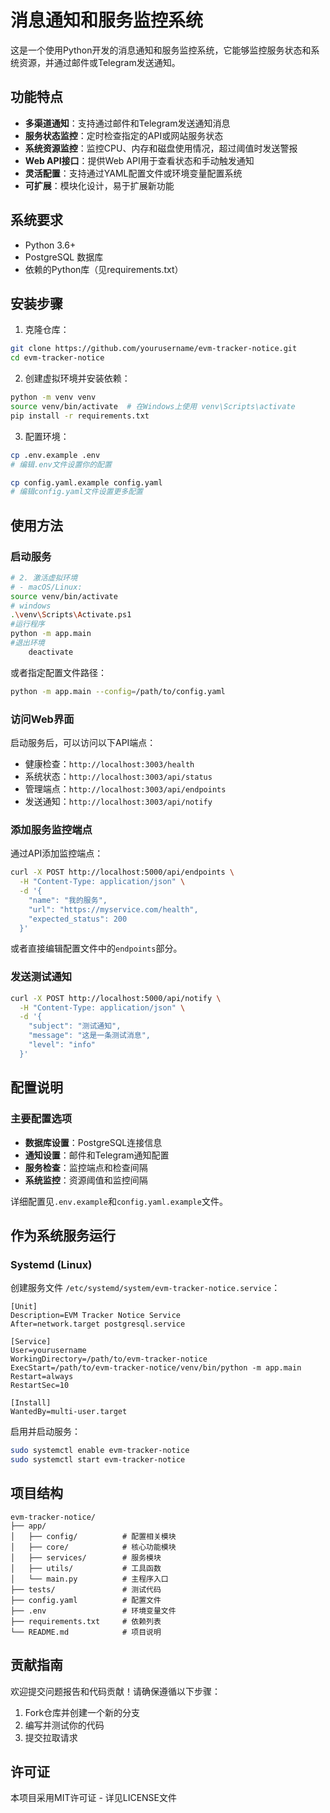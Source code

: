 # 消息通知和服务监控系统

这是一个使用Python开发的消息通知和服务监控系统，它能够监控服务状态和系统资源，并通过邮件或Telegram发送通知。

## 功能特点

- **多渠道通知**：支持通过邮件和Telegram发送通知消息
- **服务状态监控**：定时检查指定的API或网站服务状态
- **系统资源监控**：监控CPU、内存和磁盘使用情况，超过阈值时发送警报
- **Web API接口**：提供Web API用于查看状态和手动触发通知
- **灵活配置**：支持通过YAML配置文件或环境变量配置系统
- **可扩展**：模块化设计，易于扩展新功能

## 系统要求

- Python 3.6+
- PostgreSQL 数据库
- 依赖的Python库（见requirements.txt）

## 安装步骤

1. 克隆仓库：

```bash
git clone https://github.com/yourusername/evm-tracker-notice.git
cd evm-tracker-notice
```

2. 创建虚拟环境并安装依赖：

```bash
python -m venv venv
source venv/bin/activate  # 在Windows上使用 venv\Scripts\activate
pip install -r requirements.txt
```

3. 配置环境：

```bash
cp .env.example .env
# 编辑.env文件设置你的配置

cp config.yaml.example config.yaml
# 编辑config.yaml文件设置更多配置
```

## 使用方法

### 启动服务

```bash
# 2. 激活虚拟环境
# - macOS/Linux:
source venv/bin/activate
# windows
.\venv\Scripts\Activate.ps1
#运行程序
python -m app.main
#退出环境
	deactivate
```

或者指定配置文件路径：

```bash
python -m app.main --config=/path/to/config.yaml
```

### 访问Web界面

启动服务后，可以访问以下API端点：

- 健康检查：`http://localhost:3003/health`
- 系统状态：`http://localhost:3003/api/status`
- 管理端点：`http://localhost:3003/api/endpoints`
- 发送通知：`http://localhost:3003/api/notify`

### 添加服务监控端点

通过API添加监控端点：

```bash
curl -X POST http://localhost:5000/api/endpoints \
  -H "Content-Type: application/json" \
  -d '{
    "name": "我的服务",
    "url": "https://myservice.com/health",
    "expected_status": 200
  }'
```

或者直接编辑配置文件中的`endpoints`部分。

### 发送测试通知

```bash
curl -X POST http://localhost:5000/api/notify \
  -H "Content-Type: application/json" \
  -d '{
    "subject": "测试通知",
    "message": "这是一条测试消息",
    "level": "info"
  }'
```

## 配置说明

### 主要配置选项

- **数据库设置**：PostgreSQL连接信息
- **通知设置**：邮件和Telegram通知配置
- **服务检查**：监控端点和检查间隔
- **系统监控**：资源阈值和监控间隔

详细配置见`.env.example`和`config.yaml.example`文件。

## 作为系统服务运行

### Systemd (Linux)

创建服务文件 `/etc/systemd/system/evm-tracker-notice.service`：

```
[Unit]
Description=EVM Tracker Notice Service
After=network.target postgresql.service

[Service]
User=yourusername
WorkingDirectory=/path/to/evm-tracker-notice
ExecStart=/path/to/evm-tracker-notice/venv/bin/python -m app.main
Restart=always
RestartSec=10

[Install]
WantedBy=multi-user.target
```

启用并启动服务：

```bash
sudo systemctl enable evm-tracker-notice
sudo systemctl start evm-tracker-notice
```

## 项目结构

```
evm-tracker-notice/
├── app/
│   ├── config/          # 配置相关模块
│   ├── core/            # 核心功能模块
│   ├── services/        # 服务模块
│   ├── utils/           # 工具函数
│   └── main.py          # 主程序入口
├── tests/               # 测试代码
├── config.yaml          # 配置文件
├── .env                 # 环境变量文件
├── requirements.txt     # 依赖列表
└── README.md            # 项目说明
```

## 贡献指南

欢迎提交问题报告和代码贡献！请确保遵循以下步骤：

1. Fork仓库并创建一个新的分支
2. 编写并测试你的代码
3. 提交拉取请求

## 许可证

本项目采用MIT许可证 - 详见LICENSE文件 